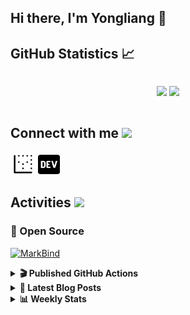 ## Hi there, I'm Yongliang 👋 

## GitHub Statistics :chart_with_upwards_trend:
<div align="center">
<div style="display: flex; align-items: center; justify-content: center;">

[![](https://github-readme-stats.vercel.app/api?username=tlylt&show_icons=true&theme=tokyonight&hide_border=true&locale=en)](https://github.com/tlylt)
[![](https://github-readme-streak-stats.herokuapp.com/?user=tlylt&theme=tokyonight&hide_border=true)](https://github.com/tlylt)
</div>
</div>

## Connect with me <img src="https://media.giphy.com/media/2wh5K5yE3ulp3xgYcG/giphy-downsized.gif" width="30">

<a href="https://www.yongliangliu.com/" target="_blank"><img align="center" src="static/site-icon.png" alt="yongliangliu.com" height="40" width="40" /></a>
<a href="https://dev.to/tlylt" target="_blank"><img align="center" src="static/dev-badge.svg" alt="dev.to/tlylt" height="35" width="35" /></a>

## Activities <img src="https://media.giphy.com/media/WUlplcMpOCEmTGBtBW/giphy.gif" width="30">

### 🔭 Open Source

[![MarkBind](https://github-readme-stats.vercel.app/api/pin/?username=markbind&repo=markbind)](https://github.com/MarkBind/markbind)

<details>
<summary> <b>🎬 Published GitHub Actions </b> </summary>

[![install-graphviz](https://github-readme-stats.vercel.app/api/pin/?username=tlylt&repo=install-graphviz)](https://github.com/tlylt/install-graphviz)

[![reposense-action](https://github-readme-stats.vercel.app/api/pin/?username=tlylt&repo=reposense-action)](https://github.com/tlylt/reposense-action)

[![markbin-action](https://github-readme-stats.vercel.app/api/pin/?username=markbind&repo=markbind-action)](https://github.com/MarkBind/markbind-action)

</details>

<details>
<summary> <b>📕 Latest Blog Posts</b> </summary>

<!-- BLOG-POST-LIST:START -->
- [Open Source Software &lpar;OSS&rpar; Developer Journey](https://www.yongliangliu.com/blog/oss-dev-logs/)
- [Crossing abstraction barrier between parent and child class](https://www.yongliangliu.com/blog/cross-abstraction-barrier-between-parent-child/)
- [Intermediate GitHub CI Workflow Walk Through](https://www.yongliangliu.com/blog/intermediate-github-ci-workflow-walk-through/)
- [RooFind](https://www.yongliangliu.com/blog/roofind/)
- [Prove that the problem of determining whether a graph is connected is evasive](https://www.yongliangliu.com/blog/prove-graph-check-connected-evasive/)
<!-- BLOG-POST-LIST:END -->

</details>

<details>
<summary> <b>📊 Weekly Stats</b> </summary>

<!--START_SECTION:waka-->
![Code Time](http://img.shields.io/badge/Code%20Time-503%20hrs%2058%20mins-blue)

**🐱 My GitHub Data** 

> 🏆 4,021 Contributions in the Year 2022
 > 
> 📦 299.3 kB Used in GitHub's Storage 
 > 
> 🚫 Not Opted to Hire
 > 
> 📜 123 Public Repositories 
 > 
> 🔑 25 Private Repositories  
 > 
**I'm an Early 🐤** 

```text
🌞 Morning    339 commits    ██████░░░░░░░░░░░░░░░░░░░   27.29% 
🌆 Daytime    336 commits    ██████░░░░░░░░░░░░░░░░░░░   27.05% 
🌃 Evening    466 commits    █████████░░░░░░░░░░░░░░░░   37.52% 
🌙 Night      101 commits    ██░░░░░░░░░░░░░░░░░░░░░░░   8.13%

```
📅 **I'm Most Productive on Friday** 

```text
Monday       179 commits    ███░░░░░░░░░░░░░░░░░░░░░░   14.41% 
Tuesday      106 commits    ██░░░░░░░░░░░░░░░░░░░░░░░   8.53% 
Wednesday    192 commits    ███░░░░░░░░░░░░░░░░░░░░░░   15.46% 
Thursday     186 commits    ███░░░░░░░░░░░░░░░░░░░░░░   14.98% 
Friday       242 commits    ████░░░░░░░░░░░░░░░░░░░░░   19.48% 
Saturday     181 commits    ███░░░░░░░░░░░░░░░░░░░░░░   14.57% 
Sunday       156 commits    ███░░░░░░░░░░░░░░░░░░░░░░   12.56%

```


📊 **This Week I Spent My Time On** 

```text
⌚︎ Time Zone: Asia/Singapore

💬 Programming Languages: 
JavaScript               1 hr 59 mins        ██████████░░░░░░░░░░░░░░░   40.09% 
Markdown                 1 hr 12 mins        ██████░░░░░░░░░░░░░░░░░░░   24.37% 
YAML                     49 mins             ████░░░░░░░░░░░░░░░░░░░░░   16.5% 
reStructuredText         42 mins             ███░░░░░░░░░░░░░░░░░░░░░░   14.17% 
Other                    11 mins             █░░░░░░░░░░░░░░░░░░░░░░░░   3.76%

```


 Last Updated on 03/10/2022 00:49:08 UTC
<!--END_SECTION:waka-->

</details>

